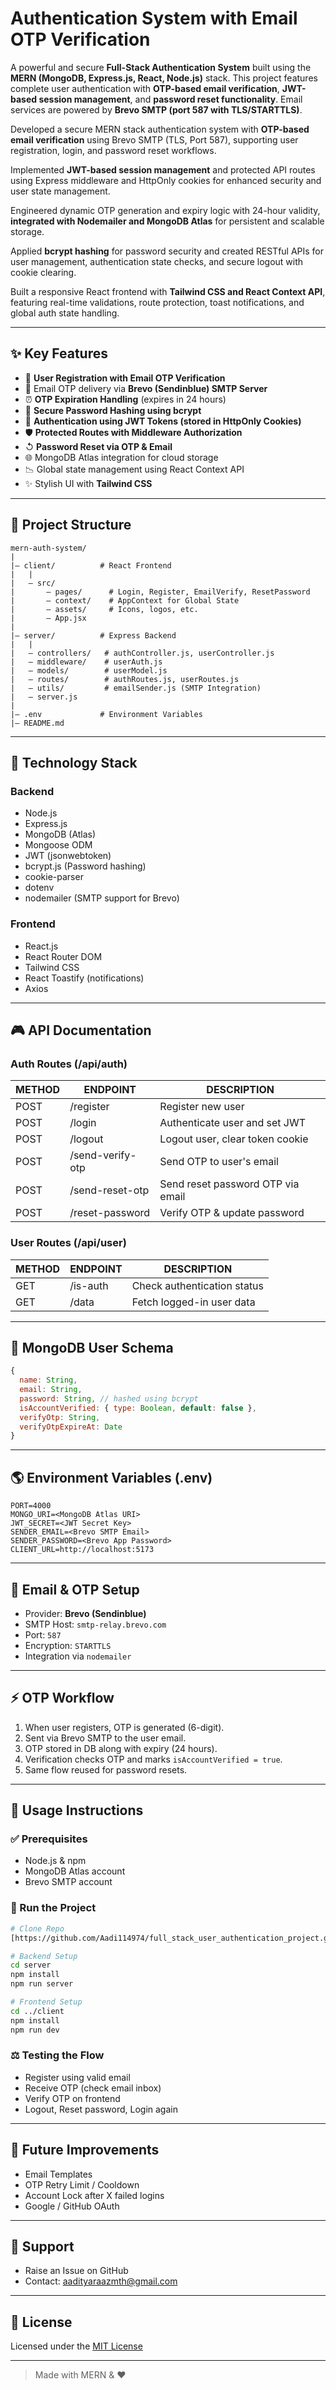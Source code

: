 # Authentication System with Email OTP Verification

A powerful and secure **Full-Stack Authentication System** built using the **MERN (MongoDB, Express.js, React, Node.js)** stack. This project features complete user authentication with **OTP-based email verification**, **JWT-based session management**, and **password reset functionality**. Email services are powered by **Brevo SMTP (port 587 with TLS/STARTTLS)**.

Developed a secure MERN stack authentication system with **OTP-based email verification** using Brevo SMTP (TLS, Port 587), supporting user registration, login, and password reset workflows.

Implemented **JWT-based session management** and protected API routes using Express middleware and HttpOnly cookies for enhanced security and user state management.

Engineered dynamic OTP generation and expiry logic with 24-hour validity, **integrated with Nodemailer and MongoDB Atlas** for persistent and scalable storage.

Applied **bcrypt hashing** for password security and created RESTful APIs for user management, authentication state checks, and secure logout with cookie clearing.

Built a responsive React frontend with **Tailwind CSS and React Context API**, featuring real-time validations, route protection, toast notifications, and global auth state handling.

---

## ✨ Key Features

- 📅 **User Registration with Email OTP Verification**
- 📧 Email OTP delivery via **Brevo (Sendinblue) SMTP Server**
- ⏰ **OTP Expiration Handling** (expires in 24 hours)
- 🔐 **Secure Password Hashing using bcrypt**
- 🔑 **Authentication using JWT Tokens (stored in HttpOnly Cookies)**
- 🛡️ **Protected Routes with Middleware Authorization**
- ↺ **Password Reset via OTP & Email**
- 🌐 MongoDB Atlas integration for cloud storage
- 📉 Global state management using React Context API
- ✨ Stylish UI with **Tailwind CSS**

---

## 📂 Project Structure

```
mern-auth-system/
|
|— client/          # React Frontend
|   |
|   — src/
|       — pages/      # Login, Register, EmailVerify, ResetPassword
|       — context/    # AppContext for Global State
|       — assets/     # Icons, logos, etc.
|       — App.jsx
|
|— server/          # Express Backend
|   |
|   — controllers/   # authController.js, userController.js
|   — middleware/    # userAuth.js
|   — models/        # userModel.js
|   — routes/        # authRoutes.js, userRoutes.js
|   — utils/         # emailSender.js (SMTP Integration)
|   — server.js
|
|— .env             # Environment Variables
|— README.md
```

---

## 🔧 Technology Stack

### Backend

- Node.js
- Express.js
- MongoDB (Atlas)
- Mongoose ODM
- JWT (jsonwebtoken)
- bcrypt.js (Password hashing)
- cookie-parser
- dotenv
- nodemailer (SMTP support for Brevo)

### Frontend

- React.js
- React Router DOM
- Tailwind CSS
- React Toastify (notifications)
- Axios

---

## 🎮 API Documentation

### Auth Routes (/api/auth)

| METHOD | ENDPOINT         | DESCRIPTION                       |
| ------ | ---------------- | --------------------------------- |
| POST   | /register        | Register new user                 |
| POST   | /login           | Authenticate user and set JWT     |
| POST   | /logout          | Logout user, clear token cookie   |
| POST   | /send-verify-otp | Send OTP to user's email          |
| POST   | /send-reset-otp  | Send reset password OTP via email |
| POST   | /reset-password  | Verify OTP & update password      |

### User Routes (/api/user)

| METHOD | ENDPOINT | DESCRIPTION                 |
| ------ | -------- | --------------------------- |
| GET    | /is-auth | Check authentication status |
| GET    | /data    | Fetch logged-in user data   |

---

## 📁 MongoDB User Schema

```javascript
{
  name: String,
  email: String,
  password: String, // hashed using bcrypt
  isAccountVerified: { type: Boolean, default: false },
  verifyOtp: String,
  verifyOtpExpireAt: Date
}
```

---

## 🌎 Environment Variables (.env)

```env
PORT=4000
MONGO_URI=<MongoDB Atlas URI>
JWT_SECRET=<JWT Secret Key>
SENDER_EMAIL=<Brevo SMTP Email>
SENDER_PASSWORD=<Brevo App Password>
CLIENT_URL=http://localhost:5173
```

---

## 👀 Email & OTP Setup

- Provider: **Brevo (Sendinblue)**
- SMTP Host: `smtp-relay.brevo.com`
- Port: `587`
- Encryption: `STARTTLS`
- Integration via `nodemailer`

---

## ⚡ OTP Workflow

1. When user registers, OTP is generated (6-digit).
2. Sent via Brevo SMTP to the user email.
3. OTP stored in DB along with expiry (24 hours).
4. Verification checks OTP and marks `isAccountVerified = true`.
5. Same flow reused for password resets.

---

## 📖 Usage Instructions

### ✅ Prerequisites

- Node.js & npm
- MongoDB Atlas account
- Brevo SMTP account

### 🔄 Run the Project

```bash
# Clone Repo
[https://github.com/Aadi114974/full_stack_user_authentication_project.git]

# Backend Setup
cd server
npm install
npm run server

# Frontend Setup
cd ../client
npm install
npm run dev
```

### ⚖️ Testing the Flow

- Register using valid email
- Receive OTP (check email inbox)
- Verify OTP on frontend
- Logout, Reset password, Login again

---

## 🚀 Future Improvements

- Email Templates
- OTP Retry Limit / Cooldown
- Account Lock after X failed logins
- Google / GitHub OAuth

---

## 💬 Support

- Raise an Issue on GitHub
- Contact: [aadityaraazmth@gmail.com](mailto\:your.email@example.com)

---

## 💚 License

Licensed under the [MIT License](LICENSE)

---

> Made with MERN & ❤️


